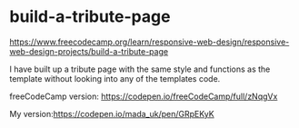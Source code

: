 # build-a-tribute-page
https://www.freecodecamp.org/learn/responsive-web-design/responsive-web-design-projects/build-a-tribute-page

I have built up a tribute page with the same style and functions as the template without looking into any of the templates code.

freeCodeCamp version: https://codepen.io/freeCodeCamp/full/zNqgVx

My version:https://codepen.io/mada_uk/pen/GRpEKyK
